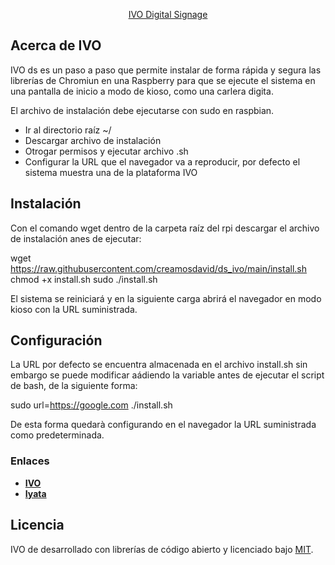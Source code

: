 <!-- <p align="center"><a href="https://iyata.net" target="_blank"><img src="https://raw.githubusercontent.com/laravel/art/master/logo-lockup/5%20SVG/2%20CMYK/1%20Full%20Color/laravel-logolockup-cmyk-red.svg" width="400" alt="Laravel Logo"></a></p> -->

<p align="center"><a href="https://iyata.net" target="_blank">IVO Digital Signage</a></p>

## Acerca de IVO

IVO ds es un paso a paso que permite instalar de forma rápida y segura las librerías de Chromiun en 
una Raspberry para que se ejecute el sistema en una pantalla de inicio a modo de kioso, como una carlera digita.

El archivo de instalación debe ejecutarse con sudo en raspbian.

- Ir al directorio raíz ~/
- Descargar archivo de instalación
- Otrogar permisos y ejecutar archivo .sh
- Configurar la URL que el navegador va a reproducir, por defecto el sistema muestra una de la plataforma IVO

## Instalación

Con el comando wget dentro de la carpeta raíz del rpi descargar el archivo de instalación anes de ejecutar:

wget https://raw.githubusercontent.com/creamosdavid/ds_ivo/main/install.sh
chmod +x install.sh
sudo ./install.sh

El sistema se reiniciará y en la siguiente carga abrirá el navegador en modo kioso con la URL suministrada.

## Configuración

La URL por defecto se encuentra almacenada en el archivo install.sh sin embargo se puede modificar aádiendo la variable antes de ejecutar el script de bash, de la siguiente forma:

sudo url=https://google.com ./install.sh

De esta forma quedarà configurando en el navegador la URL suministrada como predeterminada.

### Enlaces

- **[IVO](https://www.ivo.com.co/)**
- **[Iyata](https://www.iyata.net/)**

## Licencia

IVO de desarrollado con librerías de código abierto y licenciado bajo [MIT](https://opensource.org/licenses/MIT).
